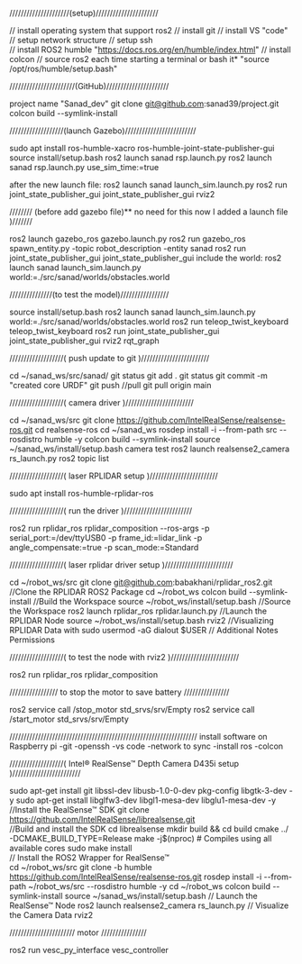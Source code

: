 /////////////////////(setup)//////////////////////

// install operating system that support ros2 
// install git
// install VS "code"
// setup network structure 
// setup ssh  
// install ROS2 humble "https://docs.ros.org/en/humble/index.html"
// install colcon
// source ros2 each time starting a terminal or bash it*  "source /opt/ros/humble/setup.bash" 


///////////////////////(GitHub)//////////////////////

project name "Sanad_dev"
git clone git@github.com:sanad39/project.git
colcon build --symlink-install


///////////////////(launch Gazebo)/////////////////////////

sudo apt install ros-humble-xacro ros-humble-joint-state-publisher-gui
source install/setup.bash
ros2 launch sanad rsp.launch.py 
ros2 launch sanad rsp.launch.py use_sim_time:=true

after the new launch file:
ros2 launch sanad launch_sim.launch.py 
ros2 run joint_state_publisher_gui joint_state_publisher_gui 
rviz2


//////// (before add gazebo file)** no need for this now I added a launch file  )///////

ros2 launch gazebo_ros gazebo.launch.py 
ros2 run gazebo_ros spawn_entity.py -topic robot_description -entity sanad
ros2 run joint_state_publisher_gui joint_state_publisher_gui 
include the world:
ros2 launch sanad launch_sim.launch.py world:=./src/sanad/worlds/obstacles.world


///////////////(to test the model)/////////////////

source install/setup.bash 
ros2 launch sanad launch_sim.launch.py world:=./src/sanad/worlds/obstacles.world
ros2 run teleop_twist_keyboard teleop_twist_keyboard
ros2 run joint_state_publisher_gui joint_state_publisher_gui
rviz2
rqt_graph


///////////////////( push update to git )////////////////////////

cd ~/sanad_ws/src/sanad/
git status
git add .
git status
git commit -m "created core URDF"
git push
//pull
git pull origin main


///////////////////( camera driver )////////////////////////

cd ~/sanad_ws/src
git clone https://github.com/IntelRealSense/realsense-ros.git
cd realsense-ros
cd ~/sanad_ws
rosdep install -i --from-path src --rosdistro humble -y
colcon build --symlink-install
source ~/sanad_ws/install/setup.bash
camera test 
ros2 launch realsense2_camera rs_launch.py
ros2 topic list


///////////////////( laser RPLIDAR setup )////////////////////////

sudo apt install ros-humble-rplidar-ros


///////////////////( run the driver )////////////////////////

ros2 run rplidar_ros rplidar_composition --ros-args -p serial_port:=/dev/ttyUSB0 -p frame_id:=lidar_link -p angle_compensate:=true -p scan_mode:=Standard


///////////////////(  laser rplidar driver setup )////////////////////////

cd ~/robot_ws/src
git clone git@github.com:babakhani/rplidar_ros2.git             //Clone the RPLIDAR ROS2 Package
cd ~/robot_ws
colcon build --symlink-install                                  //Build the Workspace
source ~/robot_ws/install/setup.bash                            //Source the Workspace
ros2 launch rplidar_ros rplidar.launch.py                       //Launch the RPLIDAR Node
source ~/robot_ws/install/setup.bash
rviz2                                                           //Visualizing RPLIDAR Data with 
sudo usermod -aG dialout $USER                                  // Additional Notes Permissions


///////////////////( to test the node with rviz2 )////////////////////////

ros2 run rplidar_ros rplidar_composition


///////////////// to stop the motor to save battery ////////////////

ros2 service call /stop_motor std_srvs/srv/Empty 
ros2 service call /start_motor std_srvs/srv/Empty 


//////////////////////////////////////////////////////////////////
install software on Raspberry pi -git -openssh -vs code -network to sync -install ros -colcon 


///////////////////(  Intel® RealSense™ Depth Camera D435i setup  )////////////////////////

sudo apt-get install git libssl-dev libusb-1.0-0-dev pkg-config libgtk-3-dev -y
sudo apt-get install libglfw3-dev libgl1-mesa-dev libglu1-mesa-dev -y
//Install the RealSense™ SDK
git clone https://github.com/IntelRealSense/librealsense.git                        
//Build and install the SDK
cd librealsense
mkdir build && cd build
cmake ../ -DCMAKE_BUILD_TYPE=Release
make -j$(nproc) # Compiles using all available cores
sudo make install    
// Install the ROS2 Wrapper for RealSense™                                                               
cd ~/robot_ws/src
git clone -b humble https://github.com/IntelRealSense/realsense-ros.git
rosdep install -i --from-path ~/robot_ws/src --rosdistro humble -y
cd ~/robot_ws
colcon build --symlink-install
source ~/sanad_ws/install/setup.bash
// Launch the RealSense™ Node
ros2 launch realsense2_camera rs_launch.py
// Visualize the Camera Data
rviz2


/////////////////////// motor ////////////////

ros2 run vesc_py_interface vesc_controller




